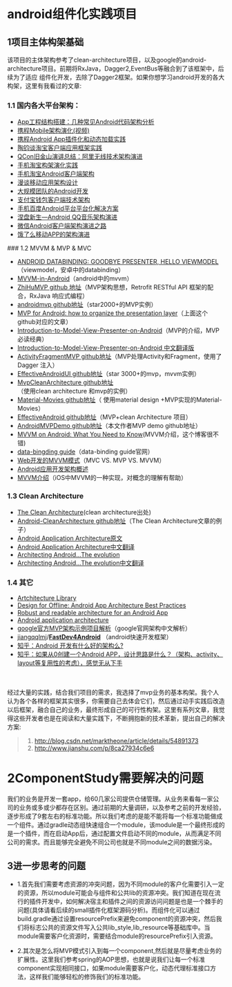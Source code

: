 # android组件化实践项目

## 1项目主体构架基础
该项目的主体架构参考了clean-architecture项目，以及google的android-architecture项目。前期将RxJava，Dagger2,EventBus等融合到了该框架中，后续为了适应
组件化开发，去除了Dagger2框架。如果你想学习android开发的各大构架，这里有我看过的文章:<br/>

### 1.1 国内各大平台架构：
<ul>
<li><a href="http://www.uml.org.cn/mobiledev/201310211.asp" target="_blank">App工程结构搭建：几种常见Android代码架构分析</a></li>
<li><a href="http://www.infoq.com/cn/presentations/ctrip-mobile-architecture-evolution" target="_blank">携程Mobile架构演化(视频)</a></li>
<li><a href="http://www.infoq.com/cn/articles/ctrip-android-dynamic-loading" target="_blank">携程Android App插件化和动态加载实践</a></li>
<li><a href="http://www.infoq.com/cn/interviews/tj-taobao-client-arch" target="_blank">陶钧谈淘宝客户端应用框架实践</a></li>
<li><a href="http://www.infoq.com/cn/articles/alibaba-mobile-infrastructure" target="_blank">QCon旧金山演讲总结：阿里无线技术架构演进</a></li>
<li><a href="http://www.infoq.com/cn/news/2014/12/taobao-app-evolution" target="_blank">手机淘宝构架演化实践</a></li>
<li><a href="http://www.open-open.com/lib/view/open1436316754208.html" target="_blank">手机淘宝Android客户端架构</a></li>
<li><a href="http://club.alibabatech.org/resource_detail.htm?topicId=124" target="_blank">漫谈移动应用架构设计</a></li>
<li><a href="http://club.alibabatech.org/resource_detail.htm?topicId=130" target="_blank">大规模团队的Android开发</a></li>
<li><a href="http://club.alibabatech.org/resource_detail.htm?topicId=155" target="_blank">支付宝钱包客户端技术架构</a></li>
<li><a href="http://www.infoq.com/cn/presentations/mobile-baidu-android-platform-solutions" target="_blank">手机百度Android平台平台化解决方案</a></li>
<li><a href="http://www.infoq.com/cn/presentations/evolution-of-android-qq-music-architecture" target="_blank">涅盘新生—Android QQ音乐架构演进</a></li>
<li><a href="http://www.infoq.com/cn/articles/wechat-android-app-architecture" target="_blank">微信Android客户端架构演进之路</a></li>
<li><a href="https://mp.weixin.qq.com/s?__biz=MzAxNDUwMzU3Mw==&amp;mid=401044540&amp;idx=1&amp;sn=24b7d8fb655ae6dd5d989d0cb3c08e90&amp;scene=2&amp;srcid=0106EtxRjD2jHxzomxVPTwY3&amp;from=timeline&amp;isappinstalled=0&amp;uin=NzgwODIwNDgw&amp;key=&amp;devicetype=webwx&amp;version=70000001&amp;lang=zh_CN&amp;pass_ticket=46hW44w3Hxd7VY9rutz7mgLu1JGe2T1AAKNQpxNoYOSGi8NpmNYr+AZj+iXtRX2F" target="_blank">饿了么移动APP的架构演进</a></li>
</ul>
### 1.2 MVVM &amp; MVP &amp; MVC
<ul>
<li>
<a href="http://tech.vg.no/2015/07/17/android-databinding-goodbye-presenter-hello-viewmodel/" target="_blank">ANDROID DATABINDING: GOODBYE PRESENTER, HELLO VIEWMODEL</a><br>（viewmodel，安卓中的databinding）</li>
<li>
<a href="http://www.codeproject.com/Articles/166952/MVVM-in-Android" target="_blank">MVVM-in-Android</a>（android中的mvvm）</li>
<li>
<a href="https://github.com/CameloeAnthony/ZhiHuMVP" target="_blank"> ZhiHuMVP github 地址</a>（MVP架构思想，Retrofit RESTful API 框架的配合，RxJava 响应式编程）</li>
<li>
<a href="https://github.com/antoniolg/androidmvp" target="_blank"> androidmvp github地址</a>（star2000+的MVP实例）</li>
<li>
<a href="http://antonioleiva.com/mvp-android/" target="_blank">MVP for Android: how to organize the presentation layer</a>（上面这个github对应的文章）</li>
<li>
<a href="https://github.com/konmik/konmik.github.io/wiki/Introduction-to-Model-View-Presenter-on-Android" target="_blank"> Introduction-to-Model-View-Presenter-on-Android</a>（MVP的介绍，MVP必读经典）</li>
<li><a href="http://www.jcodecraeer.com/a/anzhuokaifa/androidkaifa/2015/0425/2782.html" target="_blank">Introduction-to-Model-View-Presenter-on-Android 中文翻译版</a></li>
<li>
<a href="https://github.com/spengilley/ActivityFragmentMVP" target="_blank">ActivityFragmentMVP github地址</a>（MVP处理Activity和Fragment，使用了Dagger 注入）</li>
<li>
<a href="https://github.com/pedrovgs/EffectiveAndroidUI" target="_blank"> EffectiveAndroidUI github地址</a>（star 3000+的mvp，mvvm实例）</li>
<li>
<a href="https://github.com/glomadrian/MvpCleanArchitecture" target="_blank"> MvpCleanArchitecture github地址</a>（使用clean architecture 和mvp的实例）</li>
<li>
<a href="https://github.com/saulmm/Material-Movies" target="_blank"> Material-Movies github地址</a>（ 使用material design +MVP实现的Material-Movies）</li>
<li>
<a href="https://github.com/rallat/EffectiveAndroid" target="_blank">EffectiveAndroid github地址</a>（MVP+clean Architecture 项目）</li>
<li>
<a href="https://github.com/CameloeAnthony/AndroidMVPDemo" target="_blank">AndroidMVPDemo github地址</a>（本文作者MVP demo github地址）</li>
<li>
<a href="http://willowtreeapps.com/blog/mvvm-on-android-what-you-need-to-know/" target="_blank">MVVM on Android: What You Need to Know</a>(MVVM介绍，这个博客很不错)</li>
<li>
<a href="https://developer.android.com/tools/data-binding/guide.html" target="_blank">data-bingding guide</a>（data-binding guide官网）</li>
<li>
<a href="http://www.cnblogs.com/dxy1982/p/3793895.html" target="_blank">Web开发的MVVM模式</a>（MVC VS. MVP VS. MVVM）</li>
<li><a href="http://www.liuguangli.win/archives/299" target="_blank">Android应用开发架构概述</a></li>
<li>
<a href="http://objccn.io/issue-13-1/" target="_blank">MVVM介绍</a>（iOS中MVVM的一种实现，对概念的理解有帮助）</li>
</ul>

### 1.3 Clean Architecture
<ul>
<li>
<a href="https://blog.8thlight.com/uncle-bob/2012/08/13/the-clean-architecture.html" target="_blank">The Clean Architecture</a>(clean architecture出处)</li>
<li>
<a href="https://github.com/android10/Android-CleanArchitecture" target="_blank">Android-CleanArchitecture github地址</a>（The Clean Architecture文章的例子）</li>
<li>
<a href="https://medium.com/ribot-labs/android-application-architecture-8b6e34acda65#.b29vhtdm2" target="_blank">Android Application Architecture原文</a> </li>
<li><a href="http://www.jianshu.com/p/8ca27934c6e6" target="_blank">Android Application Architecture中文翻译</a></li>
<li><a href="http://fernandocejas.com/2015/07/18/architecting-android-the-evolution/" target="_blank">Architecting Android…The evolution</a></li>
<li><a href="http://www.devtf.cn/?p=1083" target="_blank">Architecting Android…The evolution中文翻译</a></li>
</ul>

### 1.4 其它
<ul>
<li><a href="https://github.com/Juude/Awesome-Android-Architecture/blob/master/Library.md" target="_blank">Artchitecture Library</a></li>
<li><a href="https://plus.google.com/+AndroidDevelopers/posts/3C4GPowmWLb" target="_blank">Design for Offline: Android App Architecture Best Practices</a></li>
<li><a href="http://blog.joanzapata.com/robust-architecture-for-an-android-app/" target="_blank">Robust and readable architecture for an Android App</a></li>
<li><a href="https://events.google.com/io2015/schedule?sid=358c9f91-b6d4-e411-b87f-00155d5066d7#day1/358c9f91-b6d4-e411-b87f-00155d5066d7" target="_blank">Android application architecture</a></li>
<li>
<a href="http://mp.weixin.qq.com/s?__biz=MzA3ODg4MDk0Ng==&amp;mid=403539764&amp;idx=1&amp;sn=d30d89e6848a8e13d4da0f5639100e5f#rd" target="_blank">google官方MVP架构示例项目解析</a>（google官网架构中文解析）</li>
<li>
<a href="https://github.com/jiangqqlmj" target="_blank">jiangqqlmj</a>/<strong><a href="https://github.com/jiangqqlmj/FastDev4Android" target="_blank">FastDev4Android</a></strong> （android快速开发框架）</li>
<li><a href="https://www.zhihu.com/question/21406685" target="_blank">知乎：Android 开发有什么好的架构么?</a></li>
<li>
<a href="https://www.zhihu.com/question/28564947" target="_blank">知乎：如果从0创建一个Android APP，设计思路是什么？（架构、activity、layout等复用性的考虑），感觉无从下手</a>
</li>
</ul>
<br/>
<br/>经过大量的实践，结合我们项目的需求，我选择了mvp业务的基本构架。我个人认为各个各样的框架其实很多，你需要自己去体会它们，然后通过动手实践后改造以后框架，融合自己的业务，最终形成自己的可行性构架。这里有系列文章，我觉得这些开发者也是在阅读和大量实践下，不断拥抱新的技术革新，提出自己的解决方案:<br/>

> 1. http://blog.csdn.net/marktheone/article/details/54891373
> 2. http://www.jianshu.com/p/8ca27934c6e6

# 2ComponentStudy需要解决的问题
我们的业务是开发一套app，给60几家公司提供仓储管理。从业务来看每一家公司的业务或多或少都存在区别。通过前期的大量调研，以及参考之前的开发经验，逐步形成了9套左右的标准功能。所以我们考虑的是能不能将每一个标准功能做成一个组件。通过gradle动态组快速组合一个module，该module是一个最终形成的是一个插件，而在启动App后，通过配置文件启动不同的module，从而满足不同公司的需求。而且能够完全避免不同公司也就是不同module之间的数据污染。

## 3进一步思考的问题

* 1.首先我们需要考虑资源的冲突问题，因为不同module的客户化需要引入一定的资源，所以module可能会与组件和公共lib的资源冲突。我们知道在现在流行的插件开发中，如何解决宿主和插件之间的资源访问问题是也是一个棘手的问题(具体请看后续的small插件化框架源码分析)。而组件化可以通过build.gradle通过设置resourcePrefix来避免component的资源冲突，然后我们将标志公共的资源文件写入公共lib_style,lib_resource等基础库中。当module需要客户化资源时，需要结合module的resourcePrefix引入资源。<br/>

* 2.其次是怎么将MVP模式引入到每一个component,然后就是尽量考虑业务的扩展性。这里我们参考spring的AOP思想，也就是说我们让每一个标准component实现相同接口，如果module需要客户化，动态代理标准接口方法，这样我们能够轻松的修饰我们的标准功能。










